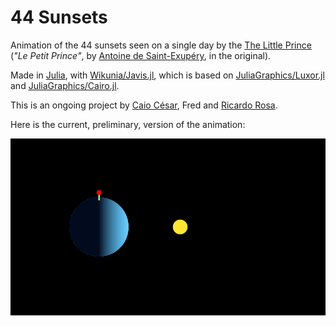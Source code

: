 # 44 Sunsets

Animation of the 44 sunsets seen on a single day by the [The Little Prince](https://en.wikipedia.org/wiki/The_Little_Prince) (*"Le Petit Prince"*, by [Antoine de Saint-Exupéry](https://en.wikipedia.org/wiki/Antoine_de_Saint-Exupéry), in the original).

Made in [Julia](https://julialang.org), with [Wikunia/Javis.jl](https://github.com/Wikunia/Javis.jl), which is based on [JuliaGraphics/Luxor.jl](https://github.com/JuliaGraphics/Luxor.jl) and [JuliaGraphics/Cairo.jl](https://github.com/JuliaGraphics/Cairo.jl).

This is an ongoing project by [Caio César](https://github.com/usingcaio), Fred and [Ricardo Rosa](https://github.com/rmsrosa).

Here is the current, preliminary, version of the animation:

![44sunsets animation](images/44sunsets.gif)
